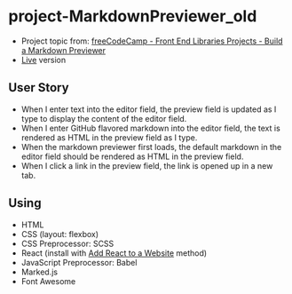 # project-MarkdownPreviewer_old
* Project topic from: [freeCodeCamp - Front End Libraries Projects - Build a Markdown Previewer](https://learn.freecodecamp.org/front-end-libraries/front-end-libraries-projects/build-a-markdown-previewer/)
* [Live](https://pocoapocochen.github.io/project-MarkdownPreviewer_old/) version

## User Story
* When I enter text into the editor field, the preview field is updated as I type to display the content of the editor field.
* When I enter GitHub flavored markdown into the editor field, the text is rendered as HTML in the preview field as I type.
* When the markdown previewer first loads, the default markdown in the editor field should be rendered as HTML in the preview field.
* When I click a link in the preview field, the link is opened up in a new tab.

## Using
* HTML
* CSS (layout: flexbox)
* CSS Preprocessor: SCSS
* React (install with [Add React to a Website](https://reactjs.org/docs/add-react-to-a-website.html) method)
* JavaScript Preprocessor: Babel
* Marked.js
* Font Awesome

